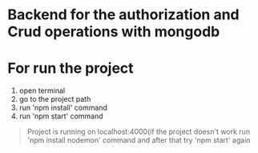 # Backend for the authorization and Crud operations with mongodb
# For run the project
1. open terminal 
2. go to the project path
3. run 'npm install' command
4. run 'npm start' command
> Project is running on localhost:4000(if the project doesn't work run 'npm install nodemon' command and after that try 'npm start' again
